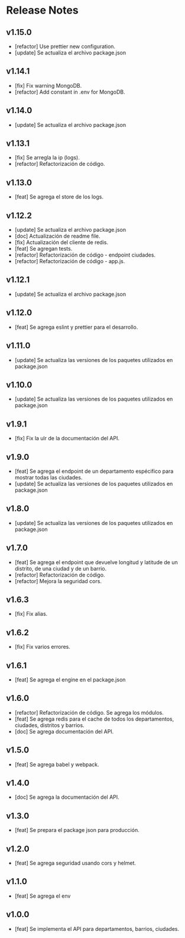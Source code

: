 # Release Notes

## v1.15.0

-   [refactor] Use prettier new configuration.
-   [update] Se actualiza el archivo package.json

## v1.14.1

-   [fix] Fix warning MongoDB.
-   [refactor] Add constant in .env for MongoDB.

## v1.14.0

-   [update] Se actualiza el archivo package.json

## v1.13.1

-   [fix] Se arregla la ip (logs).
-   [refactor] Refactorización de código.

## v1.13.0

-   [feat] Se agrega el store de los logs.

## v1.12.2

-   [update] Se actualiza el archivo package.json
-   [doc] Actualización de readme file.
-   [fix] Actualización del cliente de redis.
-   [feat] Se agregan tests.
-   [refactor] Refactorización de código - endpoint ciudades.
-   [refactor] Refactorización de código - app.js.

## v1.12.1

-   [update] Se actualiza el archivo package.json

## v1.12.0

-   [feat] Se agrega eslint y prettier para el desarrollo.

## v1.11.0

-   [update] Se actualiza las versiones de los paquetes utilizados en package.json

## v1.10.0

-   [update] Se actualiza las versiones de los paquetes utilizados en package.json

## v1.9.1

-   [fix] Fix la ulr de la documentación del API.

## v1.9.0

-   [feat] Se agrega el endpoint de un departamento espécifico para mostrar todas las ciudades.
-   [update] Se actualiza las versiones de los paquetes utilizados en package.json

## v1.8.0

-   [update] Se actualiza las versiones de los paquetes utilizados en package.json

## v1.7.0

-   [feat] Se agrega el endpoint que devuelve longitud y latitude de un distrito, de una ciudad y de un barrio.
-   [refactor] Refactorización de código.
-   [refactor] Mejora la seguridad cors.

## v1.6.3

-   [fix] Fix alias.

## v1.6.2

-   [fix] Fix varios errores.

## v1.6.1

-   [feat] Se agrega el engine en el package.json

## v1.6.0

-   [refactor] Refactorización de código. Se agrega los módulos.
-   [feat] Se agrega redis para el cache de todos los departamentos, ciudades, distritos y barrios.
-   [doc] Se agrega documentación del API.

## v1.5.0

-   [feat] Se agrega babel y webpack.

## v1.4.0

-   [doc] Se agrega la documentación del API.

## v1.3.0

-   [feat] Se prepara el package json para producción.

## v1.2.0

-   [feat] Se agrega seguridad usando cors y helmet.

## v1.1.0

-   [feat] Se agrega el env

## v1.0.0

-   [feat] Se implementa el API para departamentos, barrios, ciudades.
